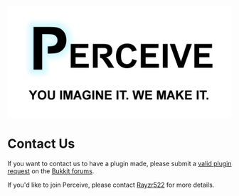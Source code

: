 ![Perceive Logo](https://github.com/PerceiveDev/PerceiveResources/raw/master/branding/logo_plus_slogan.png)

# Contact Us
If you want to contact us to have a plugin made, please submit a [valid plugin request](https://bukkit.org/threads/read-me-first-plugin-requests-guide.81209/) on the [Bukkit forums](https://bukkit.org/forums/plugin-requests.96/).

If you'd like to join Perceive, please contact [Rayzr522](https://bukkit.org/conversations/add?to=Rayzr522) for more details.
